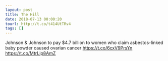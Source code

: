 ```yaml
---
layout: post
title: The Hill
date: 2018-07-13 00:00:20
tourl: http://t.co/t414UtTRv4
tags: []
---
```

Johnson &amp; Johnson to pay $4.7 billion to women who claim asbestos-linked baby powder caused ovarian cancer https://t.co/6cxV9PrsYn https://t.co/MtrLip8AmZ